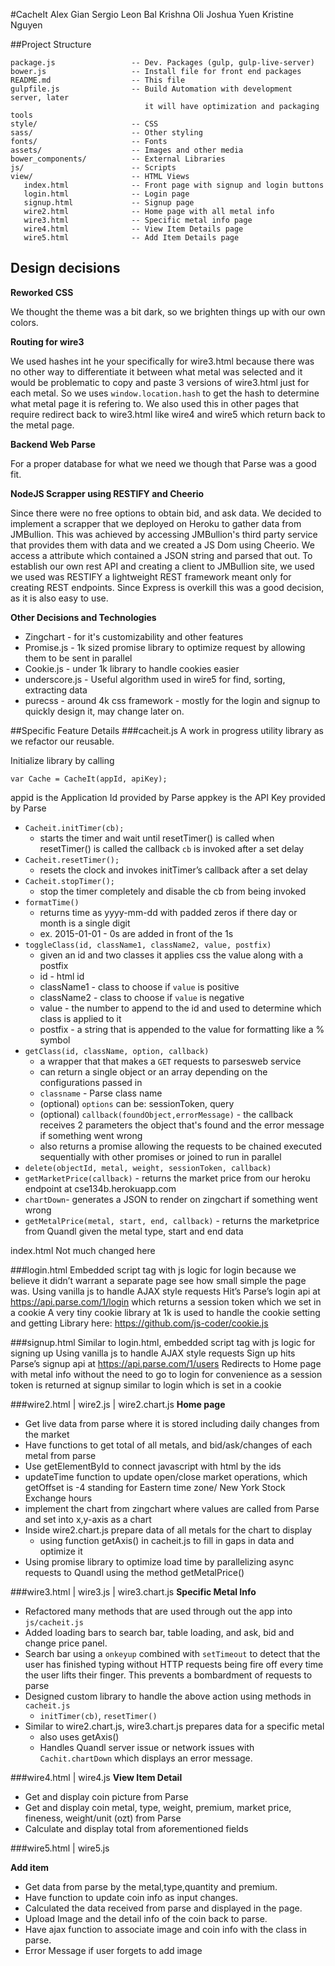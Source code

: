 #CacheIt
Alex Gian 
Sergio Leon
Bal Krishna Oli
Joshua Yuen
Kristine Nguyen

##Project Structure
```
package.js                 -- Dev. Packages (gulp, gulp-live-server)
bower.js                   -- Install file for front end packages
README.md                  -- This file
gulpfile.js                -- Build Automation with development server, later 
                              it will have optimization and packaging tools
style/                     -- CSS
sass/                      -- Other styling
fonts/                     -- Fonts
assets/                    -- Images and other media
bower_components/          -- External Libraries
js/                        -- Scripts
view/                      -- HTML Views
   index.html              -- Front page with signup and login buttons
   login.html              -- Login page
   signup.html             -- Signup page
   wire2.html              -- Home page with all metal info
   wire3.html              -- Specific metal info page
   wire4.html              -- View Item Details page
   wire5.html              -- Add Item Details page
```
## Design decisions
**Reworked CSS**

We thought the theme was a bit dark, so we brighten things up with our own colors.

**Routing for wire3**

We used hashes int he your specifically for wire3.html because there was no other way to differentiate it between what metal was selected and it would be problematic to copy and paste 3 versions of wire3.html just for each metal. So we uses `window.location.hash` to get the hash to determine what metal page it is refering to.
We also used this in other pages that require redirect back to wire3.html like wire4 and wire5 which return back to the metal page.

**Backend Web Parse**

For a proper database for what we need we though that Parse was a good fit. 

**NodeJS Scrapper using RESTIFY and Cheerio**

Since there were no free options to obtain bid, and ask data. We decided to implement a scrapper that we deployed on Heroku to gather data from JMBullion. 
This was achieved by accessing JMBullion's third party service that provides them with data and we created a JS Dom using Cheerio. We access a attribute which contained a JSON string and parsed that out. To establish our own rest API and creating a client to JMBullion site, we used we used was RESTIFY a lightweight REST framework meant only for creating REST endpoints. Since Express is overkill this was a good decision, as it is also easy to use.

**Other Decisions and Technologies**
* Zingchart - for it's customizability and other features
* Promise.js - 1k sized promise library to optimize request by allowing them to be sent in parallel
* Cookie.js - under 1k library to handle cookies easier
* underscore.js - Useful algorithm used in wire5 for find, sorting, extracting data
* purecss - around 4k css framework - mostly for the login and signup to quickly design it, may change later on.

##Specific Feature Details 
###cacheit.js
A work in progress utility library as we refactor our reusable. 

Initialize library by calling 
```
var Cache = CacheIt(appId, apiKey);
```
appid is the Application Id provided by Parse
appkey is the API Key provided by Parse

* `Cacheit.initTimer(cb);`
   * starts the timer and wait until resetTimer() is called
when resetTimer() is called the callback `cb` is invoked after a set delay
* `Cacheit.resetTimer();`
   * resets the clock and invokes initTimer’s callback after a set delay
* `Cacheit.stopTimer();`
   * stop the timer completely and disable the cb from being invoked
* `formatTime()`
   * returns time as yyyy-mm-dd with padded zeros if there day or month is a single digit
   * ex. 2015-01-01 - 0s are added in front of the 1s
* `toggleClass(id, className1, className2, value, postfix)`
   * given an id and two classes it applies css the value along with a postfix
   * id - html id
   * className1 - class to choose if `value` is positive
   * className2 - class to choose if `value` is negative
   * value - the number to append to the id and used to determine which class is applied to it
   * postfix - a string that is appended to the value for formatting like a % symbol
* `getClass(id, className, option, callback)`
   * a wrapper that that makes a `GET` requests to parsesweb service
   * can return a single object or an array depending on the configurations passed in
   * `classname` - Parse class name
   * (optional) `options` can be: sessionToken, query
   * (optional) `callback(foundObject,errorMessage)` - the callback receives 2 parameters the object that's found and the error message if something went wrong
   * also returns a promise allowing the requests to be chained executed sequentially with other promises or joined to run in parallel
* `delete(objectId, metal, weight, sessionToken, callback)`
* `getMarketPrice(callback)` - returns the market price from our heroku endpoint at cse134b.herokuapp.com
* `chartDown`- generates a JSON to render on zingchart if something went wrong
* `getMetalPrice(metal, start, end, callback)` - returns the marketprice from Quandl given the metal type, start and end data

index.html
Not much changed here

###login.html
Embedded script tag with js logic for login because we believe it didn’t warrant a separate page see how small simple the page was.
Using vanilla js to handle AJAX style requests 
Hit’s Parse’s login api at https://api.parse.com/1/login which returns a session token which we set in a cookie
A very tiny cookie library at 1k is used to handle the cookie setting and getting
Library here: https://github.com/js-coder/cookie.js

###signup.html
Similar to login.html, embedded script tag with js logic for signing up
Using vanilla js to handle AJAX style requests 
Sign up hits Parse’s signup api at https://api.parse.com/1/users 
Redirects to Home page with metal info without the need to go to login for convenience as a session token is returned at signup similar to login which is set in a cookie

###wire2.html | wire2.js | wire2.chart.js
**Home page**
* Get live data from parse where it is stored including daily changes from the market
* Have functions to get total of all metals, and bid/ask/changes of each metal from parse
* Use getElementById to connect javascript with html by the ids
* updateTime function to update open/close market operations, which getOffset is -4 standing for Eastern time zone/ New York Stock Exchange hours
* implement the chart from zingchart where values are called from Parse and set into x,y-axis as a chart
* Inside wire2.chart.js prepare data of all metals for the chart to display
   * using function getAxis() in cacheit.js to fill in gaps in data and optimize it
* Using promise library to optimize load time by parallelizing async requests to Quandl using the method getMetalPrice()

###wire3.html | wire3.js | wire3.chart.js
**Specific Metal Info**
* Refactored many methods that are used through out the app into `js/cacheit.js`
* Added loading bars to search bar, table loading, and ask, bid and change price panel.
* Search bar using a `onkeyup` combined with `setTimeout` to detect that the user has finished typing without HTTP requests being fire off every time the user lifts their finger. This prevents a bombardment of requests to parse
* Designed custom library to handle the above action using methods in `cacheit.js`
   * `initTimer(cb)`, `resetTimer()`
* Similar to wire2.chart.js, wire3.chart.js prepares data for a specific metal
   * also uses getAxis()
   * Handles Quandl server issue or network issues with `Cachit.chartDown` which displays an error message.

###wire4.html | wire4.js
**View Item Detail**
* Get and display coin picture from Parse 
* Get and display coin metal, type, weight, premium, market price, fineness, weight/unit (ozt) from Parse 
* Calculate and display total from aforementioned fields


###wire5.html | wire5.js

**Add item**
* Get data from parse by the metal,type,quantity and premium.
* Have function to update coin info as input changes.
* Calculated the  data received from parse and displayed in the page.
* Upload Image and the detail info of the coin back to parse.
* Have ajax function to associate image and coin info with the class in parse.
* Error Message if user forgets to add image
